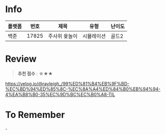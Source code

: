 # Info
|플랫폼|번호|제목|유형|난이도|
|----|----|----|----|----|
|백준|17825|주사위 윷놀이|시뮬레이션|골드2|

# Review
> **추천 점수** : ☆★★

https://velog.io/@rayleigh_/99%ED%81%B4%EB%9F%BD-%EC%BD%94%ED%85%8C-%EC%8A%A4%ED%84%B0%EB%94%94-4%EA%B8%B0-35%EC%9D%BC%EC%B0%A8-TIL

# To Remember
\-